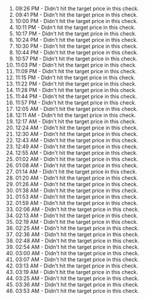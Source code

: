 1. 09:26 PM - Didn't hit the target price in this check.
1. 09:41 PM - Didn't hit the target price in this check.
1. 10:00 PM - Didn't hit the target price in this check.
1. 10:11 PM - Didn't hit the target price in this check.
1. 10:17 PM - Didn't hit the target price in this check.
1. 10:24 PM - Didn't hit the target price in this check.
1. 10:30 PM - Didn't hit the target price in this check.
1. 10:44 PM - Didn't hit the target price in this check.
1. 10:57 PM - Didn't hit the target price in this check.
1. 11:03 PM - Didn't hit the target price in this check.
1. 11:09 PM - Didn't hit the target price in this check.
1. 11:15 PM - Didn't hit the target price in this check.
1. 11:22 PM - Didn't hit the target price in this check.
1. 11:28 PM - Didn't hit the target price in this check.
1. 11:44 PM - Didn't hit the target price in this check.
1. 11:57 PM - Didn't hit the target price in this check.
1. 12:05 AM - Didn't hit the target price in this check.
1. 12:11 AM - Didn't hit the target price in this check.
1. 12:17 AM - Didn't hit the target price in this check.
1. 12:24 AM - Didn't hit the target price in this check.
1. 12:30 AM - Didn't hit the target price in this check.
1. 12:43 AM - Didn't hit the target price in this check.
1. 12:49 AM - Didn't hit the target price in this check.
1. 12:55 AM - Didn't hit the target price in this check.
1. 01:02 AM - Didn't hit the target price in this check.
1. 01:08 AM - Didn't hit the target price in this check.
1. 01:14 AM - Didn't hit the target price in this check.
1. 01:20 AM - Didn't hit the target price in this check.
1. 01:26 AM - Didn't hit the target price in this check.
1. 01:38 AM - Didn't hit the target price in this check.
1. 01:53 AM - Didn't hit the target price in this check.
1. 01:59 AM - Didn't hit the target price in this check.
1. 02:06 AM - Didn't hit the target price in this check.
1. 02:13 AM - Didn't hit the target price in this check.
1. 02:19 AM - Didn't hit the target price in this check.
1. 02:25 AM - Didn't hit the target price in this check.
1. 02:36 AM - Didn't hit the target price in this check.
1. 02:48 AM - Didn't hit the target price in this check.
1. 02:54 AM - Didn't hit the target price in this check.
1. 03:00 AM - Didn't hit the target price in this check.
1. 03:07 AM - Didn't hit the target price in this check.
1. 03:13 AM - Didn't hit the target price in this check.
1. 03:19 AM - Didn't hit the target price in this check.
1. 03:25 AM - Didn't hit the target price in this check.
1. 03:36 AM - Didn't hit the target price in this check.
1. 03:53 AM - Didn't hit the target price in this check.
